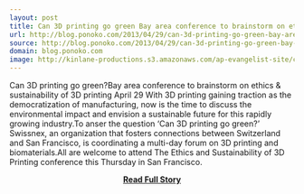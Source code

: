 ```yaml
---
layout: post
title: Can 3D printing go green Bay area conference to brainstorm on ethics sustainability of 3D printing
url: http://blog.ponoko.com/2013/04/29/can-3d-printing-go-green-bay-area-conference-to-brainstorm-on-ethics-sustainability-of-3d-printing/
source: http://blog.ponoko.com/2013/04/29/can-3d-printing-go-green-bay-area-conference-to-brainstorm-on-ethics-sustainability-of-3d-printing/
domain: blog.ponoko.com
image: http://kinlane-productions.s3.amazonaws.com/ap-evangelist-site/curated/screenshots/8143_feedproxy_google_com.png
---
```


<p>Can 3D printing go green?Bay area conference to brainstorm on ethics &amp; sustainability of 3D printing April 29 With 3D printing gaining traction as the democratization of manufacturing, now is the time to discuss the environmental impact and envision a sustainable future for this rapidly growing industry.To anser the question ‘Can 3D printing go green?’ Swissnex, an organization that fosters connections between Switzerland and San Francisco, is coordinating a multi-day forum on 3D printing and biomaterials.All are welcome to attend The Ethics and Sustainability of 3D Printing conference this Thursday in San Francisco.</p>
<center><p><a href="http://blog.ponoko.com/2013/04/29/can-3d-printing-go-green-bay-area-conference-to-brainstorm-on-ethics-sustainability-of-3d-printing/" style='padding:25px; font-sze:18px; font-weight: bold;'>Read Full Story</a></p></center>
